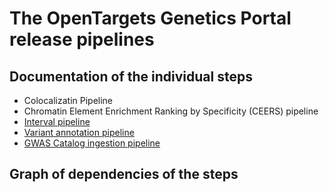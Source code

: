 # The OpenTargets Genetics Portal release pipelines

## Documentation of the individual steps

- Colocalizatin Pipeline
- Chromatin Element Enrichment Ranking by Specificity (CEERS) pipeline
- [Interval pipeline](intervals.md)
- [Variant annotation pipeline](variant_annotation.md)
- [GWAS Catalog ingestion pipeline](GWAS_ingestion.md)

## Graph of dependencies of the steps
